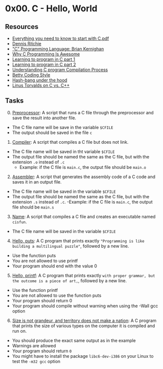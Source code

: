 
# 0x00. C - Hello, World

## Resources

- [Everything you need to know to start with C.pdf](https://alx-intranet.hbtn.io/rltoken/P01aLj9BDfDUOv-y9x82Yw)
- [Dennis Ritchie](https://alx-intranet.hbtn.io/rltoken/YWFrRob_-Yo-_NQikMLI-g)
- ["C" Programming Language: Brian Kernighan](https://alx-intranet.hbtn.io/rltoken/W4oygfMgAp5Hyc7o6QuSYQ)
- [Why C Programming Is Awesome](https://alx-intranet.hbtn.io/rltoken/WYdE1novaWa0yt5fzGvLBw)
- [Learning to program in C part 1](https://alx-intranet.hbtn.io/rltoken/aE_pZLbexuLroHA0FmjLbw)
- [Learning to program in C part 2](https://alx-intranet.hbtn.io/rltoken/3a5y1N-0FlTaPbKRxlRLlQ)
- [Understanding C program Compilation Process](https://alx-intranet.hbtn.io/rltoken/idYJyVfQRZ9e5aljiT5UKg)
- [Betty Coding Style](https://alx-intranet.hbtn.io/rltoken/Iu2Vb1CbDPMHuDJG1iILKA)
- [Hash-bang under the hood](https://alx-intranet.hbtn.io/rltoken/zwv5CHLybXN6KFmsjbu_tg)
- [Linus Torvalds on C vs. C++](https://alx-intranet.hbtn.io/rltoken/JrokM8Pk6bd9wPqQvEfSAA)

## Tasks
0. [Preprocessor](./0-preprocessor): A script that runs a C file through the preprocessor and save the result into another file.
  - The C file name will be save in the variable `$CFILE` 
  - The output should be saved in the file `c`
1. [Compiler](./1-compiler): A script that compiles a C file but does not link.
  - The C file name will be saved in tht variable `$CFILE`
  - The output file should be named the same as the C file, but with the extension `.o` instead of `.c`
    - Example: if the C file is `main.c`, the output file should be `main.o`
2. [Assembler](./2-assembler): A script that generates the assembly code of a C code and saves it in an output file.
  - The C file name will be saved in the variable `$CFILE`
  - The output file should be named the same as the C file, but with the extension `.s` instead of `.c`.
    -Example: if the C file is `main.c`, the output file should be `main.s`
3. [Name](./3-name): A script that compiles a C file and creates an executable named `cisfun`.
  - The C file name will be saved in the variable `$CFILE`
4. [Hello, puts](./4-puts.c): A C program that prints exactly `"Programming is like building a multilingual puzzle"`, followed by a new line.
  - Use the function puts
  - You are not allowed to use printf
  - Your program should end with the value 0
5. [Hello, printf](./5-printf.c): A C program that prints exactly `with proper grammar, but the outcome is a piece of art,`, followed by a new line.
  - Use the function printf
  - You are not allowed to use the function puts
  - Your program should return 0
  - Your program should compile without warning when using the -Wall gcc option
6. [Size is not grandeur, and territory does not make a nation](./6-size.c):  A C program that prints the size of various types on the computer it is compiled and run on.
  - You should produce the exact same output as in the example
  - Warnings are allowed
  - Your program should return `0`
  - You might have to install the package `libc6-dev-i386` on your Linux to test the `-m32 gcc` option

